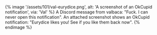 {% image '/assets/101/val-eurydice.png',
    alt: 'A screenshot of an OkCupid notification',
    via: 'Val' %}
  A Discord message from valbaca: "Fuck. I can never open this notification". An
  attached screenshot shows an OkCupid notification: "Eurydice likes you! See if
  you like them back now".
{% endimage %}
